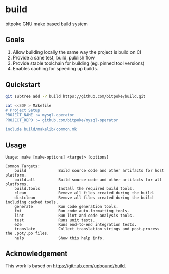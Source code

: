 # build
bitpoke GNU make based build system

## Goals

1. Allow building locally the same way the project is build on CI
2. Provide a sane test, build, publish flow
3. Provide stable toolchain for building (eg. pinned tool versions)
4. Enables caching for speeding up builds.

## Quickstart

```sh
git subtree add -P build https://github.com/bitpoke/build.git

cat <<EOF > Makefile
# Project Setup
PROJECT_NAME := mysql-operator
PROJECT_REPO := github.com/bitpoke/mysql-operator

include build/makelib/common.mk
```

## Usage

```
Usage: make [make-options] <target> [options]

Common Targets:
    build              Build source code and other artifacts for host platform.
    build.all          Build source code and other artifacts for all platforms.
    build.tools        Install the required build tools.
    clean              Remove all files created during the build.
    distclean          Remove all files created during the build including cached tools.
    generate           Run code generation tools.
    fmt                Run code auto-formatting tools.
    lint               Run lint and code analysis tools.
    test               Runs unit tests.
    e2e                Runs end-to-end integration tests.
    translate          Collect translation strings and post-process the .pot/.po files.
    help               Show this help info.
```

## Acknowledgement

This work is based on https://github.com/upbound/build.
